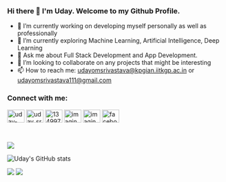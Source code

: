 ### Hi there 👋 I'm Uday. Welcome to my Github Profile.

<!--
**ImaginedTime/ImaginedTime** is a ✨ _special_ ✨ repository because its `README.md` (this file) appears on your GitHub profile.
-->
- 🔭 I’m currently working on developing myself personally as well as professionally
- 🌱 I’m currently exploring Machine Learning, Artificial Intelligence, Deep Learning
- 💬 Ask me about Full Stack Development and App Development.
- 👯 I’m looking to collaborate on any projects that might be interesting
- 📫 How to reach me: udayomsrivastava@kpgian.iitkgp.ac.in or udayomsrivastava111@gmail.com

<!-- - 🤔 I’m looking for help with ... -->
<!-- - 😄 Pronouns: ...
- ⚡ Fun fact: ... -->

<!-- <h3 align="left">Connect with me:</h3>
<p align="left">
<a href="https://linkedin.com/in/uday-om-srivastava" target="blank"><img align="center" src="https://raw.githubusercontent.com/rahuldkjain/github-profile-readme-generator/master/src/images/icons/Social/linked-in-alt.svg" alt="uday-om-srivastava" height="30" width="40" /></a>
<a href="https://instagram.com/uday_srivastava05" target="blank"><img align="center" src="https://raw.githubusercontent.com/rahuldkjain/github-profile-readme-generator/master/src/images/icons/Social/instagram.svg" alt="uday_srivastava05" height="30" width="40" /></a>
<a href="https://www.upwork.com/freelancers/~01628288b1b48ea02b" target="blank"><img align="center" src="https://raw.githubusercontent.com/rahuldkjain/github-profile-readme-generator/master/src/images/icons/Social/upwork" alt="uday_srivastava05" height="30" width="40" /></a>
</p> -->

<h3 align="left">Connect with me:</h3>
<p align="left">
<a href="https://linkedin.com/in/uday-om-srivastava" target="blank"><img align="center" src="https://raw.githubusercontent.com/rahuldkjain/github-profile-readme-generator/master/src/images/icons/Social/linked-in-alt.svg" alt="uday-om-srivastava" height="30" width="40" /></a>
<a href="https://instagram.com/uday_srivastava05" target="blank"><img align="center" src="https://raw.githubusercontent.com/rahuldkjain/github-profile-readme-generator/master/src/images/icons/Social/instagram.svg" alt="uday_srivastava05" height="30" width="40" /></a>
<a href="https://stackoverflow.com/users/13499799" target="blank"><img align="center" src="https://raw.githubusercontent.com/rahuldkjain/github-profile-readme-generator/master/src/images/icons/Social/stack-overflow.svg" alt="13499799" height="30" width="40" /></a>
<a href="https://codeforces.com/profile/ImaginedTime" target="blank"><img align="center" src="https://raw.githubusercontent.com/rahuldkjain/github-profile-readme-generator/master/src/images/icons/Social/codeforces.svg" alt="imaginetime" height="30" width="40" /></a>
<a href="https://www.leetcode.com/ImaginedTime" target="blank"><img align="center" src="https://raw.githubusercontent.com/rahuldkjain/github-profile-readme-generator/master/src/images/icons/Social/leet-code.svg" alt="imaginedtime" height="30" width="40" /></a>
<a href="https://www.facebook.com/profile.php?id=100087429944784" target="blank"><img align="center" src="https://raw.githubusercontent.com/rahuldkjain/github-profile-readme-generator/master/src/images/icons/Social/facebook.svg" alt="facebook-uday" height="30" width="40" /></a>
</p>


<!-- ![](https://github-profile-summary-cards.vercel.app/api/cards/profile-details?username=ImaginedTime&theme=nord_dark) -->
<br/>

![](https://komarev.com/ghpvc/?username=ImaginedTime)

![Uday's GitHub stats](https://github-readme-stats.vercel.app/api?username=ImaginedTime&show_icons=true&theme=transparent)

![](https://github-profile-summary-cards.vercel.app/api/cards/repos-per-language?username=ImaginedTime&theme=nord_dark&exclude=HTML,CSS)
![](https://github-profile-summary-cards.vercel.app/api/cards/most-commit-language?username=ImaginedTime&theme=nord_dark&exclude=HTML,CSS)
<!-- ![](https://github-profile-summary-cards.vercel.app/api/cards/stats?username=ImaginedTime&theme=nord_dark)
![](https://github-profile-summary-cards.vercel.app/api/cards/productive-time?username=ImaginedTime&theme=nord_dark) -->


<!-- ![github contribution grid snake animation](https://raw.githubusercontent.com/shahradelahi/shahradelahi/output/github-contribution-grid-snake-dark.svg#gh-dark-mode-only)
![github contribution grid snake animation](https://raw.githubusercontent.com/shahradelahi/shahradelahi/output/github-contribution-grid-snake.svg#gh-light-mode-only) -->
